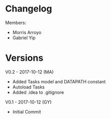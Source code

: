 Changelog
========

Members:
- Morris Arroyo
- Gabriel Yip

Versions
======
V0.2 - 2017-10-12 (MA)
- Added Tasks model and DATAPATH constant
- Autoload Tasks
- Added .idea to .gitignore

V0.1 - 2017-10-12 (GY)
- Initial Commit
